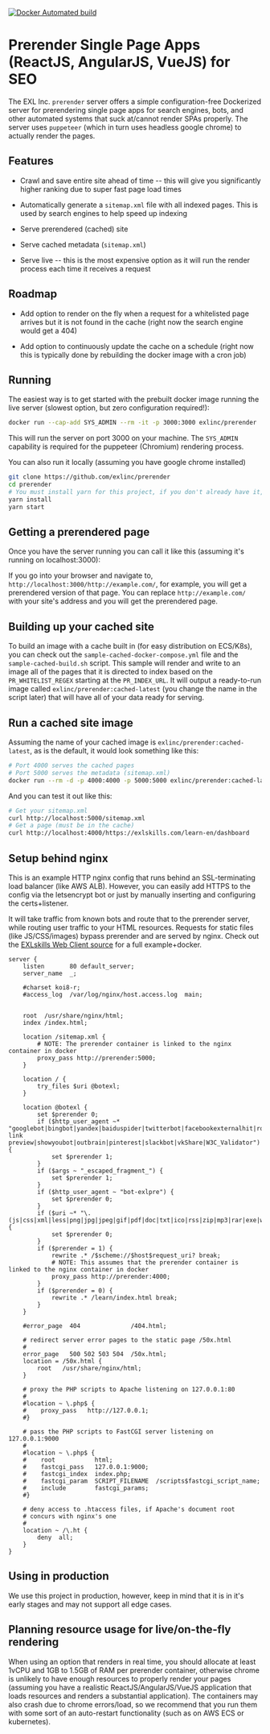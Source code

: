 [![Docker Automated build](https://img.shields.io/docker/automated/jrottenberg/ffmpeg.svg)](https://hub.docker.com/r/exlinc/prerender/)

# Prerender Single Page Apps (ReactJS, AngularJS, VueJS) for SEO

The EXL Inc. `prerender` server offers a simple configuration-free Dockerized server for prerendering single page apps for search engines, bots, and other automated systems that suck at/cannot render SPAs properly. The server uses `puppeteer` (which in turn uses headless google chrome) to actually render the pages.

## Features

* Crawl and save entire site ahead of time -- this will give you significantly higher ranking due to super fast page load times

* Automatically generate a `sitemap.xml` file with all indexed pages. This is used by search engines to help speed up indexing

* Serve prerendered (cached) site

* Serve cached metadata (`sitemap.xml`)

* Serve live -- this is the most expensive option as it will run the render process each time it receives a request

## Roadmap

* Add option to render on the fly when a request for a whitelisted page arrives but it is not found in the cache (right now the search engine would get a 404)

* Add option to continuously update the cache on a schedule (right now this is typically done by rebuilding the docker image with a cron job)

## Running

The easiest way is to get started with the prebuilt docker image running the live server (slowest option, but zero configuration required!):

```bash
docker run --cap-add SYS_ADMIN --rm -it -p 3000:3000 exlinc/prerender
```

This will run the server on port 3000 on your machine. The `SYS_ADMIN` capability is required for the puppeteer (Chromium) rendering process.

You can also run it locally (assuming you have google chrome installed)

```bash
git clone https://github.com/exlinc/prerender
cd prerender
# You must install yarn for this project, if you don't already have it, run: npm install -g yarn
yarn install
yarn start
```

## Getting a prerendered page

Once you have the server running you can call it like this (assuming it's running on localhost:3000):

If you go into your browser and navigate to, `http://localhost:3000/http://example.com/`, for example, you will get a prerendered version of that page. You can replace `http://example.com/` with your site's address and you will get the prerendered page.

## Building up your cached site

To build an image with a cache built in (for easy distribution on ECS/K8s), you can check out the `sample-cached-docker-compose.yml` file and the `sample-cached-build.sh` script. This sample will render and write to an image all of the pages that it is directed to index based on the `PR_WHITELIST_REGEX` starting at the `PR_INDEX_URL`. It will output a ready-to-run image called `exlinc/prerender:cached-latest` (you change the name in the script later) that will have all of your data ready for serving.

## Run a cached site image

Assuming the name of your cached image is `exlinc/prerender:cached-latest`, as is the default, it would look something like this:

```bash
# Port 4000 serves the cached pages
# Port 5000 serves the metadata (sitemap.xml)
docker run --rm -d -p 4000:4000 -p 5000:5000 exlinc/prerender:cached-latest
```

And you can test it out like this:

```bash
# Get your sitemap.xml
curl http://localhost:5000/sitemap.xml
# Get a page (must be in the cache)
curl http://localhost:4000/https://exlskills.com/learn-en/dashboard
```

## Setup behind nginx

This is an example HTTP nginx config that runs behind an SSL-terminating load balancer (like AWS ALB). However, you can easily add HTTPS to the config via the letsencrypt bot or just by manually inserting and configuring the certs+listener.

It will take traffic from known bots and route that to the prerender server, while routing user traffic to your HTML resources. Requests for static files (like JS/CSS/images) bypass prerender and are served by nginx. Check out the [EXLskills Web Client source](https://github.com/exlskills/web-client) for a full example+docker.

```
server {
    listen       80 default_server;
    server_name  _;

    #charset koi8-r;
    #access_log  /var/log/nginx/host.access.log  main;


    root  /usr/share/nginx/html;
    index /index.html;
    
    location /sitemap.xml {
        # NOTE: The prerender container is linked to the nginx container in docker
        proxy_pass http://prerender:5000;
    }

    location / {
        try_files $uri @botexl;
    }

    location @botexl {
        set $prerender 0;
        if ($http_user_agent ~* "googlebot|bingbot|yandex|baiduspider|twitterbot|facebookexternalhit|rogerbot|linkedinbot|embedly|quora link preview|showyoubot|outbrain|pinterest|slackbot|vkShare|W3C_Validator") {
            set $prerender 1;
        }
        if ($args ~ "_escaped_fragment_") {
            set $prerender 1;
        }
        if ($http_user_agent ~ "bot-exlpre") {
            set $prerender 0;
        }
        if ($uri ~* "\.(js|css|xml|less|png|jpg|jpeg|gif|pdf|doc|txt|ico|rss|zip|mp3|rar|exe|wmv|doc|avi|ppt|mpg|mpeg|tif|wav|mov|psd|ai|xls|mp4|m4a|swf|dat|dmg|iso|flv|m4v|torrent|ttf|woff|svg|eot)") {
            set $prerender 0;
        }
        if ($prerender = 1) {
            rewrite .* /$scheme://$host$request_uri? break;
            # NOTE: This assumes that the prerender container is linked to the nginx container in docker
            proxy_pass http://prerender:4000;
        }
        if ($prerender = 0) {
            rewrite .* /learn/index.html break;
        }
    }

    #error_page  404              /404.html;

    # redirect server error pages to the static page /50x.html
    #
    error_page   500 502 503 504  /50x.html;
    location = /50x.html {
        root   /usr/share/nginx/html;
    }

    # proxy the PHP scripts to Apache listening on 127.0.0.1:80
    #
    #location ~ \.php$ {
    #    proxy_pass   http://127.0.0.1;
    #}

    # pass the PHP scripts to FastCGI server listening on 127.0.0.1:9000
    #
    #location ~ \.php$ {
    #    root           html;
    #    fastcgi_pass   127.0.0.1:9000;
    #    fastcgi_index  index.php;
    #    fastcgi_param  SCRIPT_FILENAME  /scripts$fastcgi_script_name;
    #    include        fastcgi_params;
    #}

    # deny access to .htaccess files, if Apache's document root
    # concurs with nginx's one
    #
    location ~ /\.ht {
        deny  all;
    }
}
```

## Using in production

We use this project in production, however, keep in mind that it is in it's early stages and may not support all edge cases.

## Planning resource usage for live/on-the-fly rendering

When using an option that renders in real time, you should allocate at least 1vCPU and 1GB to 1.5GB of RAM per prerender container, otherwise chrome is unlikely to have enough resources to properly render your pages (assuming you have a realistic ReactJS/AngularJS/VueJS application that loads resources and renders a substantial application). The containers may also crash due to chrome errors/load, so we recommend that you run them with some sort of an auto-restart functionality (such as on AWS ECS or kubernetes).
